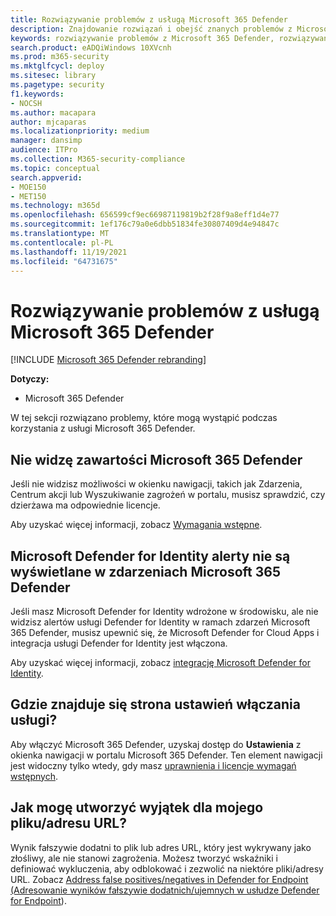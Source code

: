 ```yaml
---
title: Rozwiązywanie problemów z usługą Microsoft 365 Defender
description: Znajdowanie rozwiązań i obejść znanych problemów z Microsoft 365 Defender
keywords: rozwiązywanie problemów z Microsoft 365 Defender, rozwiązywanie problemów, Microsoft Defender for Identity, problemy, dodatek, strona ustawień
search.product: eADQiWindows 10XVcnh
ms.prod: m365-security
ms.mktglfcycl: deploy
ms.sitesec: library
ms.pagetype: security
f1.keywords:
- NOCSH
ms.author: macapara
author: mjcaparas
ms.localizationpriority: medium
manager: dansimp
audience: ITPro
ms.collection: M365-security-compliance
ms.topic: conceptual
search.appverid:
- MOE150
- MET150
ms.technology: m365d
ms.openlocfilehash: 656599cf9ec66987119819b2f28f9a8eff1d4e77
ms.sourcegitcommit: 1ef176c79a0e6dbb51834fe30807409d4e94847c
ms.translationtype: MT
ms.contentlocale: pl-PL
ms.lasthandoff: 11/19/2021
ms.locfileid: "64731675"
---
```

# <a name="troubleshoot-microsoft-365-defender-service-issues"></a>Rozwiązywanie problemów z usługą Microsoft 365 Defender

[!INCLUDE [Microsoft 365 Defender rebranding](../includes/microsoft-defender.md)]


**Dotyczy:**
- Microsoft 365 Defender

W tej sekcji rozwiązano problemy, które mogą wystąpić podczas korzystania z usługi Microsoft 365 Defender.

## <a name="i-dont-see-microsoft-365-defender-content"></a>Nie widzę zawartości Microsoft 365 Defender

Jeśli nie widzisz możliwości w okienku nawigacji, takich jak Zdarzenia, Centrum akcji lub Wyszukiwanie zagrożeń w portalu, musisz sprawdzić, czy dzierżawa ma odpowiednie licencje.

Aby uzyskać więcej informacji, zobacz [Wymagania wstępne](prerequisites.md).

## <a name="microsoft-defender-for-identity-alerts-are-not-showing-up-in-the-microsoft-365-defender-incidents"></a>Microsoft Defender for Identity alerty nie są wyświetlane w zdarzeniach Microsoft 365 Defender

Jeśli masz Microsoft Defender for Identity wdrożone w środowisku, ale nie widzisz alertów usługi Defender for Identity w ramach zdarzeń Microsoft 365 Defender, musisz upewnić się, że Microsoft Defender for Cloud Apps  i integracja usługi Defender for Identity jest włączona.

Aby uzyskać więcej informacji, zobacz [integrację Microsoft Defender for Identity](/cloud-app-security/mdi-integration).

## <a name="where-is-the-settings-page-for-turning-on-the-service"></a>Gdzie znajduje się strona ustawień włączania usługi?

Aby włączyć Microsoft 365 Defender, uzyskaj dostęp do **Ustawienia** z okienka nawigacji w portalu Microsoft 365 Defender. Ten element nawigacji jest widoczny tylko wtedy, gdy masz [uprawnienia i licencje wymagań wstępnych](m365d-enable.md#check-license-eligibility-and-required-permissions).

## <a name="how-do-i-create-an-exception-for-my-fileurl"></a>Jak mogę utworzyć wyjątek dla mojego pliku/adresu URL?

Wynik fałszywie dodatni to plik lub adres URL, który jest wykrywany jako złośliwy, ale nie stanowi zagrożenia. Możesz tworzyć wskaźniki i definiować wykluczenia, aby odblokować i zezwolić na niektóre pliki/adresy URL. Zobacz [Address false positives/negatives in Defender for Endpoint (Adresowanie wyników fałszywie dodatnich/ujemnych w usłudze Defender for Endpoint](/microsoft-365/security/defender-endpoint/defender-endpoint-false-positives-negatives)).
